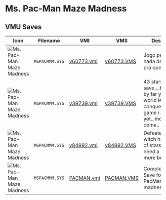 # Ms. Pac-Man Maze Madness

## VMU Saves

| Icon | Filename | VMI | VMS | Description |
|------|----------|-----|-----|-------------|
| ![Ms. Pac-Man Maze Madness](../icons/MSPACMMM.SYS.GIF) | `MSPACMMM.SYS` | [v60773.vmi](v60773.vmi) | [v60773.VMS](v60773.VMS) | Jogo pela metade, nada de util + ta ai pra quem quiser. 
| ![Ms. Pac-Man Maze Madness](../icons/MSPACMMM.SYS.GIF) | `MSPACMMM.SYS` | [v39739.vmi](v39739.vmi) | [v39739.VMS](v39739.VMS) | 43 stars on this save....best save by far yet....only  1 world left to conquer....greatest  game i played yet...more to come.. 
| ![Ms. Pac-Man Maze Madness](../icons/MSPACMMM.SYS.GIF) | `MSPACMMM.SYS` | [v84992.vmi](v84992.vmi) | [v84992.VMS](v84992.VMS) | Defeated the witch have most of stars. However I need a couple more before finish. 
| ![Ms. Pac-Man Maze Madness](../icons/MSPACMMM.SYS.GIF) | `MSPACMMM.SYS` | [PACMAN.vmi](PACMAN.vmi) | [PACMAN.VMS](PACMAN.VMS) | Completed game! Save for Ms. PacMan maze madness.
